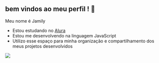 ## bem vindos ao meu perfil ! 💙

Meu nome é Jamily

- Estou estudando no [Alura](https://www.alura.com.br)
- Estou me desenvolvendo na linguagem JavaScript
- Utilizo esse espaço para minha organização e compartilhamento dos meus projetos desenvolvidos

![](https://media1.tenor.com/m/jysc1QyPQjsAAAAd/cat-dance.gif)
